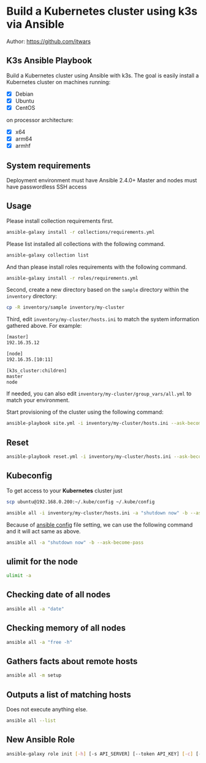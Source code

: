 # Build a Kubernetes cluster using k3s via Ansible

Author: <https://github.com/itwars>

## K3s Ansible Playbook

Build a Kubernetes cluster using Ansible with k3s. The goal is easily install a Kubernetes cluster on machines running:

- [X] Debian
- [X] Ubuntu
- [X] CentOS

on processor architecture:

- [X] x64
- [X] arm64
- [X] armhf

## System requirements

Deployment environment must have Ansible 2.4.0+
Master and nodes must have passwordless SSH access

## Usage

Please install collection requirements first.

```bash
ansible-galaxy install -r collections/requirements.yml
```

Please list installed all collections with the following command.

```bash
ansible-galaxy collection list
```

And than please install roles requirements with the following command.

```bash
ansible-galaxy install -r roles/requirements.yml
```

Second, create a new directory based on the `sample` directory within the `inventory` directory:

```bash
cp -R inventory/sample inventory/my-cluster
```

Third, edit `inventory/my-cluster/hosts.ini` to match the system information gathered above. For example:

```bash
[master]
192.16.35.12

[node]
192.16.35.[10:11]

[k3s_cluster:children]
master
node
```

If needed, you can also edit `inventory/my-cluster/group_vars/all.yml` to match your environment.

Start provisioning of the cluster using the following command:

```bash
ansible-playbook site.yml -i inventory/my-cluster/hosts.ini --ask-become-pass
```

## Reset

```bash
ansible-playbook reset.yml -i inventory/my-cluster/hosts.ini --ask-become-pass
```

## Kubeconfig

To get access to your **Kubernetes** cluster just

```bash
scp ubuntu@192.168.0.200:~/.kube/config ~/.kube/config
```

```bash
ansible all -i inventory/my-cluster/hosts.ini -a "shutdown now" -b --ask-become-pass
```

Because of [ansible config](./ansible.cfg) file setting, we can use the following command and it will act same as above.

```bash
ansible all -a "shutdown now" -b --ask-become-pass
```

## ulimit for the node

```bash
ulimit -a
```

## Checking date of all nodes

```bash
ansible all -a "date"
```

## Checking memory of all nodes

```bash
ansible all -a "free -h"
```

## Gathers facts about remote hosts

```bash
ansible all -m setup
```

## Outputs a list of matching hosts

Does not execute anything else.

```bash
ansible all --list
```

## New Ansible Role

```bash
ansible-galaxy role init [-h] [-s API_SERVER] [--token API_KEY] [-c] [--timeout TIMEOUT] [-v] [-f] [--offline] [--init-path INIT_PATH] [--role-skeleton ROLE_SKELETON] [--type ROLE_TYPE] [-e EXTRA_VARS] role_name
```
